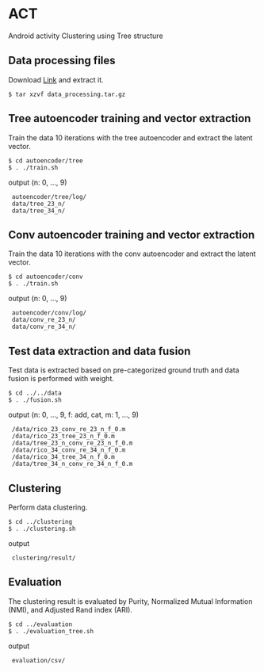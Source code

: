 # ACT
Android activity Clustering using Tree structure

## Data processing files
Download [Link](https://drive.google.com/file/d/1wacGwcTHUPWZ-c9mouq6AVUepagiVKQo/view?usp=sharing) and extract it.
```
$ tar xzvf data_processing.tar.gz
```

## Tree autoencoder training and vector extraction
Train the data 10 iterations with the tree autoencoder and extract the latent vector.
```
$ cd autoencoder/tree
$ . ./train.sh
```

output (n: 0, ..., 9)
```
 autoencoder/tree/log/
 data/tree_23_n/
 data/tree_34_n/
```

## Conv autoencoder training and vector extraction
Train the data 10 iterations with the conv autoencoder and extract the latent vector.
```
$ cd autoencoder/conv
$ . ./train.sh
```
output (n: 0, ..., 9)
```
 autoencoder/conv/log/
 data/conv_re_23_n/
 data/conv_re_34_n/
```

## Test data extraction and data fusion
Test data is extracted based on pre-categorized ground truth and data fusion is performed with weight.
```
$ cd ../../data
$ . ./fusion.sh
```

output (n: 0, ..., 9, f: add, cat,  m: 1, ..., 9)
```
 /data/rico_23_conv_re_23_n_f_0.m
 /data/rico_23_tree_23_n_f_0.m
 /data/tree_23_n_conv_re_23_n_f_0.m
 /data/rico_34_conv_re_34_n_f_0.m
 /data/rico_34_tree_34_n_f_0.m
 /data/tree_34_n_conv_re_34_n_f_0.m
```

## Clustering
Perform data clustering.
```
$ cd ../clustering
$ . ./clustering.sh
```

output
```
 clustering/result/
```

## Evaluation
The clustering result is evaluated by Purity, Normalized Mutual Information (NMI), and Adjusted Rand index (ARI).
```
$ cd ../evaluation
$ . ./evaluation_tree.sh
```

output
```
 evaluation/csv/
```
